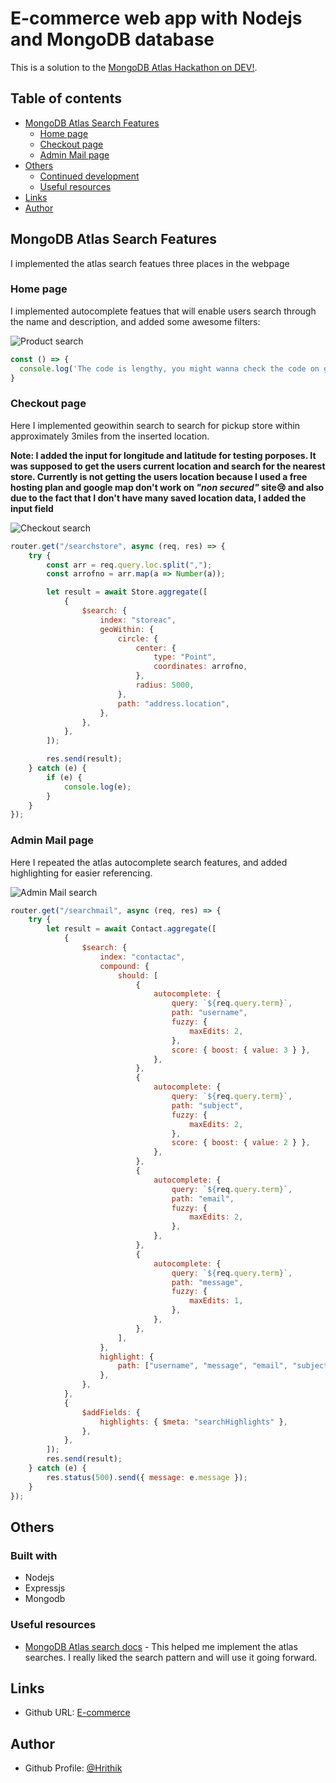 # E-commerce web app with Nodejs and MongoDB database

This is a solution to the [MongoDB Atlas Hackathon on DEV!](https://dev.to/devteam/announcing-the-mongodb-atlas-hackathon-on-dev-4b6m).

## Table of contents

- [MongoDB Atlas Search Features](#mongodb-atlas-search-features)
  - [Home page](#home-page)
  - [Checkout page](#checkout-page)
  - [Admin Mail page](#admin-mail-page)
- [Others](#others)
  - [Continued development](#continued-development)
  - [Useful resources](#useful-resources)
- [Links](#links)
- [Author](#author)

## MongoDB Atlas Search Features

I implemented the atlas search featues three places in the webpage

### Home page

I implemented autocomplete featues that will enable users search through the name and description, and added some awesome filters:

![Product search](./screenshot/Productsearch.gif)

```js
const () => {
  console.log('The code is lengthy, you might wanna check the code on github😜')
}
```

### Checkout page

Here I implemented geowithin search to search for pickup store within approximately 3miles from the inserted location.

**Note: I added the input for longitude and latitude for testing porposes. It was supposed to get the users current location and search for the nearest store. Currently is not getting the users location because I used a free hosting plan and google map don't work on *"non secured"* site😢 and also  due to the fact that I don't have many saved location data, I added the input field**

![Checkout search](./screenshot/Checkout.gif)

```js
router.get("/searchstore", async (req, res) => {
	try {
		const arr = req.query.loc.split(",");
		const arrofno = arr.map(a => Number(a));

		let result = await Store.aggregate([
			{
				$search: {
					index: "storeac",
					geoWithin: {
						circle: {
							center: {
								type: "Point",
								coordinates: arrofno,
							},
							radius: 5000,
						},
						path: "address.location",
					},
				},
			},
		]);

		res.send(result);
	} catch (e) {
		if (e) {
			console.log(e);
		}
	}
});
```

### Admin Mail page

Here I repeated the atlas autocomplete search features, and added highlighting for easier referencing.

![Admin Mail search](./screenshot/Mailsearch.gif)

```js
router.get("/searchmail", async (req, res) => {
	try {
		let result = await Contact.aggregate([
			{
				$search: {
					index: "contactac",
					compound: {
						should: [
							{
								autocomplete: {
									query: `${req.query.term}`,
									path: "username",
									fuzzy: {
										maxEdits: 2,
									},
									score: { boost: { value: 3 } },
								},
							},
							{
								autocomplete: {
									query: `${req.query.term}`,
									path: "subject",
									fuzzy: {
										maxEdits: 2,
									},
									score: { boost: { value: 2 } },
								},
							},
							{
								autocomplete: {
									query: `${req.query.term}`,
									path: "email",
									fuzzy: {
										maxEdits: 2,
									},
								},
							},
							{
								autocomplete: {
									query: `${req.query.term}`,
									path: "message",
									fuzzy: {
										maxEdits: 1,
									},
								},
							},
						],
					},
					highlight: {
						path: ["username", "message", "email", "subject"],
					},
				},
			},
			{
				$addFields: {
					highlights: { $meta: "searchHighlights" },
				},
			},
		]);
		res.send(result);
	} catch (e) {
		res.status(500).send({ message: e.message });
	}
});
```

## Others

### Built with

- Nodejs
- Expressjs
- Mongodb

### Useful resources

- [MongoDB Atlas search docs](https://docs.atlas.mongodb.com/) - This helped me implement the atlas searches. I really liked the search pattern and will use it going forward.

## Links

- Github URL: [E-commerce](https://github.com/Hrithik7869)

## Author

- Github Profile: [@Hrithik](https://github.com/Hrithik7869)
